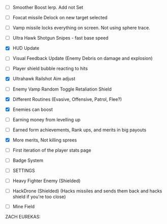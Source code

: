 - [ ] Smoother Boost lerp. Add not Set
- [ ] Foxcat missile Delock on new target selected
- [ ] Vamp missile locks everything on screen. Not using sphere trace.
- [ ] Ultra Hawk Shotgun Snipes - fast base speed
- [x] HUD Update
- [ ] Visual Feedback Update (Enemy Debris on damage and explosion)
- [ ] Player shield bubble reacting to hits
- [x] Ultrahawk Railshot Aim adjust
- [ ] Enemy Vamp Random Toggle Retaliation Shield
- [x] Different Routines (Evasive, Offensive, Patrol, Flee?)
- [x] Enemies can boost 

- [ ] Earning money from levelling up
- [ ] Earned form achievements, Rank ups, and merits in big payouts

- [x] More merits, Not killing sprees
- [ ] First iteration of the player stats page
- [ ] Badge System
- [ ] SETTINGS
- [ ] Heavy Fighter Enemy (Shielded)
- [ ] HackDrone (Shielded) (Hacks missiles and sends them back and hacks shield if you're too close)
- [ ] Mine Field

ZACH EUREKAS:
